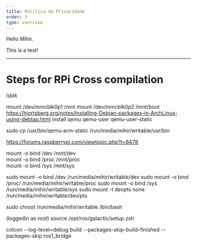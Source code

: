```yaml
---
title: Política de Privacidade
order: 3
type: overview
---
```

<ContentColumn>
Hello Mihir.

This is a test!

--- 
# Steps for RPi Cross compilation
 lsblk 
 
 mount /dev/mmcblk0p1 /mnt
 mount /dev/mmcblk0p2 /mnt/boot
 https://hjortsberg.org/notes/Installing-Debian-packages-in-ArchLinux-using-debtap.html
 install qemu qemu-user qemu-user-static
 
 sudo cp /usr/bin/qemu-arm-static /run/media/mihir/writable/usr/bin
 
 https://forums.raspberrypi.com/viewtopic.php?t=8478
 
 mount -o bind /dev /mnt/dev  
mount -o bind /proc /mnt/proc  
mount -o bind /sys /mnt/sys



sudo mount -o bind /dev /run/media/mihir/writable/dev
sudo mount -o bind /proc/ /run/media/mihir/writable/proc
sudo mount -o bind /sys /run/media/mihir/writable/sys
sudo mount -t devpts none /run/media/mihir/writable/dev/pts

 sudo chroot /run/media/mihir/writable /bin/bash
 
 (loggedin as root)
 source /opt/ros/galactic/setup.zsh
 
  colcon --log-level=debug build --packages-skip-build-finished --packages-skip ros1_bridge 

  </ContentColumn>